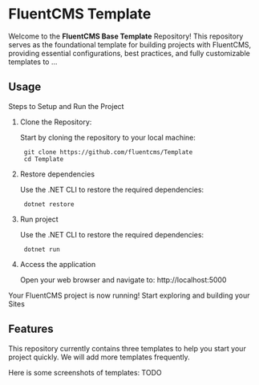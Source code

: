 # FluentCMS Template
Welcome to the **FluentCMS Base Template** Repository!
This repository serves as the foundational template for building projects with FluentCMS,
providing essential configurations, best practices, and fully customizable templates to ...

## Usage
Steps to Setup and Run the Project

1. Clone the Repository:

   Start by cloning the repository to your local machine:
   ```
    git clone https://github.com/fluentcms/Template
    cd Template
   ```
2. Restore dependencies

   Use the .NET CLI to restore the required dependencies:
   ```
    dotnet restore
   ```
3. Run project

   Use the .NET CLI to restore the required dependencies:
   ```
    dotnet run
   ```
4. Access the application
   
   Open your web browser and navigate to: http://localhost:5000

Your FluentCMS project is now running! Start exploring and building your Sites

## Features
This repository currently contains three templates to help you start your project quickly. We will add more templates frequently.

Here is some screenshots of templates:
TODO 

